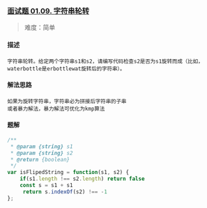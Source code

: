 ### [面试题 01.09. 字符串轮转](https://leetcode.cn/problems/string-rotation-lcci/)

> 难度：简单

#### 描述
```
字符串轮转。给定两个字符串s1和s2，请编写代码检查s2是否为s1旋转而成（比如，waterbottle是erbottlewat旋转后的字符串）。
```

#### 解法思路
```
如果为旋转字符串，字符串必为拼接后字符串的子串
或者暴力解法，暴力解法可优化为kmp算法
```

#### 题解

```JavaScript
/**
 * @param {string} s1
 * @param {string} s2
 * @return {boolean}
 */
var isFlipedString = function(s1, s2) {
    if(s1.length !== s2.length) return false
    const s = s1 + s1
     return s.indexOf(s2) !== -1
};
```